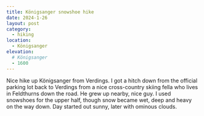 ```yaml
---
title: Königsanger snowshoe hike
date: 2024-1-26
layout: post
category:
  - hiking
location:
  - Königsanger
elevation:
  # Königsanger
  - 1600
---
```


Nice hike up Königsanger from Verdings. I got a hitch down from the official
parking lot back to Verdings from a nice cross-country skiing fella who
lives in Feldthurns down the road. He grew up nearby, nice guy. I used
snowshoes for the upper half, though snow became wet, deep and heavy on
the way down. Day started out sunny, later with ominous clouds.

